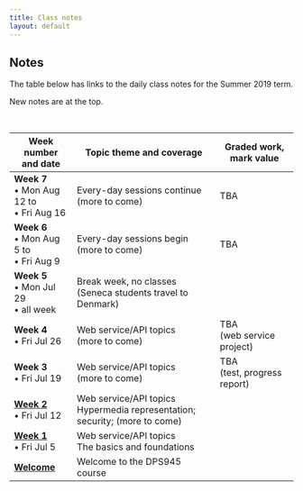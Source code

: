 ```yaml
---
title: Class notes
layout: default
---
```


## Notes

The table below has links to the daily class notes for the Summer 2019 term.  

New notes are at the top.

<br>

Week number<br>and date | Topic theme and coverage | Graded work, mark value
--- | --- | ---
**Week 7**<br>&bull; Mon Aug 12 to<br>&bull; Fri Aug 16 | Every-day sessions continue<br>(more to come) | TBA 
**Week 6**<br>&bull; Mon Aug 5 to<br>&bull; Fri Aug 9 | Every-day sessions begin<br>(more to come) | TBA
**Week 5**<br>&bull; Mon Jul 29<br>&bull; all week | Break week, no classes<br>(Seneca students travel to Denmark) | 
**Week 4**<br>&bull; Fri Jul 26<br> | Web service/API topics<br>(more to come) | TBA<br>(web service project)
**Week 3**<br>&bull; Fri Jul 19<br> | Web service/API topics<br>(more to come) | TBA<br>(test, progress report)
**[Week 2](week02)**<br>&bull; Fri Jul 12<br> | Web service/API topics<br>Hypermedia representation; security; (more to come) |
**[Week 1](week01)**<br>&bull; Fri Jul 5<br> | Web service/API topics<br>The basics and foundations |
**[Welcome](welcome)** | Welcome to the DPS945 course |

<br>
